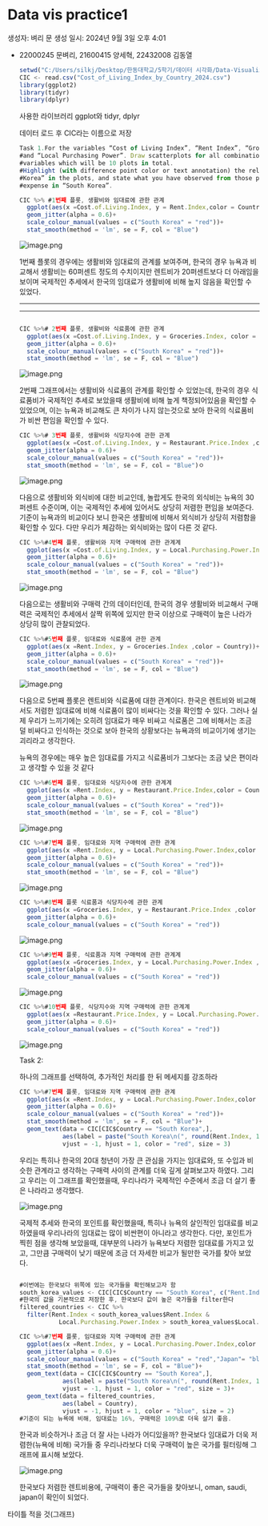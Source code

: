 # Data vis practice1

생성자: 벼리 문
생성 일시: 2024년 9월 3일 오후 4:01

- 22000245 문벼리, 21600415 양세혁, 22432008 김동열
    
    ```jsx
    setwd("C:/Users/silkj/Desktop/한동대학교/5학기/데이터 시각화/Data-Visualization/myRVis")
    CIC <- read.csv("Cost_of_Living_Index_by_Country_2024.csv")
    library(ggplot2)
    library(tidyr)
    library(dplyr)
    ```
    
    사용한 라이브러리 ggplot와 tidyr, dplyr  
    
    데이터 로드 후 CIC라는 이름으로 저장
    
    ```jsx
    Task 1.For the variables “Cost of Living Index”, “Rent Index”, “Groceries Index”, “Restaurants Index”, 
    #and “Local Purchasing Power”. Draw scatterplots for all combinations of these
    #variables which will be 10 plots in total.
    #Highlight (with difference point color or text annotation) the relative position of “South
    #Korea” in the plots, and state what you have observed from those plots especially for living
    #expense in “South Korea”. 
    ```
    
    ```jsx
    CIC %>% #1번째 플롯, 생활비와 임대료에 관한 관계
      ggplot(aes(x =Cost.of.Living.Index, y = Rent.Index,color = Country ))+
      geom_jitter(alpha = 0.6)+
      scale_colour_manual(values = c("South Korea" = "red"))+
      stat_smooth(method = 'lm', se = F, col = "Blue")
    ```
    
  ![image.png](https://raw.githubusercontent.com/ssidnwm/Data-Visualization/main/Data%20vis%20practice1/image.png)


    
    1번째 플롯의 경우에는 생활비와 임대료의 관계를 보여주며, 한국의 경우 뉴욕과 비교해서 생활비는 60퍼센트 정도의  수치이지만 렌트비가 20퍼센트보다 더 아래임을 보이며 국제적인 추세에서 한국의 임대료가 생활비에 비해 높지 않음을 확인할 수 있었다.
    
    ---
    
    ---
    
    ```jsx
    
    CIC %>%# 2번째 플롯, 생활비와 식료품에 관한 관계
      ggplot(aes(x =Cost.of.Living.Index, y = Groceries.Index, color = Country))+
      geom_jitter(alpha = 0.6)+
      scale_colour_manual(values = c("South Korea" = "red"))+
      stat_smooth(method = 'lm', se = F, col = "Blue")
    ```
    
    ![image.png](https://github.com/ssidnwm/Data-Visualization/blob/main/Data%20vis%20practice1/image%201.png?raw=true)
    
    2번째 그래프에서는 생활비와 식료품의 관계를 확인할 수 있었는데, 한국의 경우 식료품비가 국제적인 추세로 보았을때 생활비에 비해 높게 책정되어있음을 확인할 수 있었으며, 이는 뉴욕과 비교해도 큰 차이가 나지 않는것으로 보아 한국의 식료품비가 비싼 편임을 확인할 수 있다.
    
    ```jsx
    CIC %>%# 3번째 플롯, 생활비와 식당지수에 관한 관계 
      ggplot(aes(x =Cost.of.Living.Index, y = Restaurant.Price.Index ,color = Country))+
      geom_jitter(alpha = 0.6)+
      scale_colour_manual(values = c("South Korea" = "red"))+
      stat_smooth(method = 'lm', se = F, col = "Blue")ㅇ
    ```
    
    ![image.png](https://github.com/ssidnwm/Data-Visualization/blob/main/Data%20vis%20practice1/image%202.png?raw=true)
    
    다음으로 생활비와 외식비에 대한 비교인데, 놀랍게도 한국의 외식비는 뉴욕의 30퍼센트 수준이며, 이는 국제적인 추세에 있어서도 상당히 저렴한 편임을 보여준다. 기준이 뉴욕과의 비교이다 보니 한국은 생활비에 비해서 외식비가 상당히 저렴함을 확인할 수 있다. 다만 우리가 체감하는 외식비와는 많이 다른 것 같다.
    
    ```jsx
    CIC %>%#4번째 플롯, 생활비와 지역 구매력에 관한 관계계
      ggplot(aes(x =Cost.of.Living.Index, y = Local.Purchasing.Power.Index,color = Country ))+
      geom_jitter(alpha = 0.6)+
      scale_colour_manual(values = c("South Korea" = "red"))+
      stat_smooth(method = 'lm', se = F, col = "Blue")
    ```
    
    ![image.png](https://github.com/ssidnwm/Data-Visualization/blob/main/Data%20vis%20practice1/image%203.png?raw=true)
    
    다음으로는 생활비와 구매력 간의 데이터인데, 한국의 경우 생활비와 비교해서 구매력은 국제적인 추세에서 살짝 위쪽에 있지만 한국 이상으로 구매력이 높은 나라가 상당히 많이 관찰되었다.
    
    ```jsx
    CIC %>%#5번째 플롯, 임대료와 식료품에 관한 관계 
      ggplot(aes(x =Rent.Index, y = Groceries.Index ,color = Country))+
      geom_jitter(alpha = 0.6)+
      scale_colour_manual(values = c("South Korea" = "red"))+
      stat_smooth(method = 'lm', se = F, col = "Blue")
    ```
    
    ![image.png](https://github.com/ssidnwm/Data-Visualization/blob/main/Data%20vis%20practice1/image%204.png?raw=true)
    
    다음으로 5번째 플롯은 렌트비와 식료품에 대한 관계이다. 한국은 렌트비와 비교해서도 저렴한 임대료에 비해 식료품이 많이 비싸다는 것을 확인할 수 있다. 그러나 실제 우리가 느끼기에는 오히려 임대료가 매우 비싸고 식료품은 그에 비해서는 조금 덜 비싸다고 인식하는 것으로 보아 한국의 상황보다는 뉴욕과의 비교이기에 생기는 괴리라고 생각한다. 
    
    뉴욕의 경우에는 매우 높은 임대료를 가지고 식료품비가 그보다는 조금 낮은 편이라고 생각할 수 있을 것 같다
    
    ```jsx
    CIC %>%#6번째 플롯, 임대료와 식당지수에 관한 관계계
      ggplot(aes(x =Rent.Index, y = Restaurant.Price.Index,color = Country ))+
      geom_jitter(alpha = 0.6)+
      scale_colour_manual(values = c("South Korea" = "red"))+
      stat_smooth(method = 'lm', se = F, col = "Blue")
    ```
    
    ![image.png](https://github.com/ssidnwm/Data-Visualization/blob/main/Data%20vis%20practice1/image%205.png?raw=true)
    
    ```jsx
    CIC %>%#7번째 플롯, 임대료와 지역 구매력에 관한 관계 
      ggplot(aes(x =Rent.Index, y = Local.Purchasing.Power.Index,color = Country ))+
      geom_jitter(alpha = 0.6)+
      scale_colour_manual(values = c("South Korea" = "red"))+
      stat_smooth(method = 'lm', se = F, col = "Blue")
    ```
    
    ![image.png](https://github.com/ssidnwm/Data-Visualization/blob/main/Data%20vis%20practice1/image%206.png?raw=true)
    
    ```jsx
    CIC %>%#8번째 플롯 식료품과 식당지수에 관한 관계 
      ggplot(aes(x =Groceries.Index, y = Restaurant.Price.Index ,color = Country))+
      geom_jitter(alpha = 0.6)+
      scale_colour_manual(values = c("South Korea" = "red"))
    ```
    
    ![image.png](https://github.com/ssidnwm/Data-Visualization/blob/main/Data%20vis%20practice1/image%207.png?raw=true)
    
    ```jsx
    CIC %>%#9번째 플롯, 식료품과 지역 구매력에 관한 관계계
      ggplot(aes(x =Groceries.Index, y = Local.Purchasing.Power.Index ,color = Country))+
      geom_jitter(alpha = 0.6)+
      scale_colour_manual(values = c("South Korea" = "red"))
    ```
    
    ![image.png](https://github.com/ssidnwm/Data-Visualization/blob/main/Data%20vis%20practice1/image%208.png?raw=true)
    
    ```jsx
    CIC %>%#10번째 플롯, 식당지수와 지역 구매력에 관한 관계계
      ggplot(aes(x =Restaurant.Price.Index, y = Local.Purchasing.Power.Index,color = Country ))+
      geom_jitter(alpha = 0.6)+
      scale_colour_manual(values = c("South Korea" = "red"))
    ```
    
    ![image.png](https://github.com/ssidnwm/Data-Visualization/blob/main/Data%20vis%20practice1/image%209.png?raw=true)
    
    Task 2:
    
    하나의 그래프를 선택하여, 추가적인 처리를 한 뒤 메세지를 강조하라
    
    ```jsx
    CIC %>%#7번째 플롯, 임대료와 지역 구매력에 관한 관계 
      ggplot(aes(x =Rent.Index, y = Local.Purchasing.Power.Index,color = Country ))+
      geom_jitter(alpha = 0.6)+
      scale_colour_manual(values = c("South Korea" = "red"))+
      stat_smooth(method = 'lm', se = F, col = "Blue")+
      geom_text(data = CIC[CIC$Country == "South Korea",], 
                aes(label = paste("South Korea\n(", round(Rent.Index, 1), ", ", round(Local.Purchasing.Power.Index, 1), ")", sep = "")), 
                vjust = -1, hjust = 1, color = "red", size = 3)
    ```
    
    우리는 특히나 한국의 20대 청년이 가장 큰 관심을 가지는 임대료와, 또 수입과 비슷한 관계라고 생각하는 구매력 사이의 관계를 더욱 깊게 살펴보고자 하였다. 그리고 우리는 이 그래프를 확인했을때, 우리나라가 국제적인 수준에서 조금 더 살기 좋은 나라라고 생각했다.
    
    ![image.png](https://github.com/ssidnwm/Data-Visualization/blob/main/Data%20vis%20practice1/image%2010.png?raw=true)
    
    국제적 추세와 한국의 포인트를 확인했을때, 특히나 뉴욕의 살인적인 임대료를 비교하였을때 우리나라의 임대료는 많이 비싼편이 아니라고 생각한다. 다만, 포인트가 찍힌 점을 생각해 보았을때, 대부분의 나라가 뉴욕보다 저렴한 임대료를 가지고 있고, 그만큼 구매력이 낮기 때문에 조금 더 자세한 비교가 될만한 국가를 찾아 보았다.
    
    ```jsx
    
    #이번에는 한국보다 위쪽에 있는 국가들을 확인해보고자 함
    south_korea_values <- CIC[CIC$Country == "South Korea", c("Rent.Index", "Local.Purchasing.Power.Index")]
    #한국의 값을 기본적으로 저장한 후, 한국보다 값이 높은 국가들을 filter한다
    filtered_countries <- CIC %>%
      filter(Rent.Index < south_korea_values$Rent.Index & 
               Local.Purchasing.Power.Index > south_korea_values$Local.Purchasing.Power.Index)
    
    CIC %>%#7번째 플롯, 임대료와 지역 구매력에 관한 관계 
      ggplot(aes(x =Rent.Index, y = Local.Purchasing.Power.Index,color = Country ))+
      geom_jitter(alpha = 0.6)+
      scale_colour_manual(values = c("South Korea" = "red","Japan"= "blue","Oman"= "blue","Saudi Arabia" = "blue"))+
      stat_smooth(method = 'lm', se = F, col = "Blue")+
      geom_text(data = CIC[CIC$Country == "South Korea",], 
                aes(label = paste("South Korea\n(", round(Rent.Index, 1), ", ", round(Local.Purchasing.Power.Index, 1), ")", sep = "")), 
                vjust = -1, hjust = 1, color = "red", size = 3)+
      geom_text(data = filtered_countries, 
                aes(label = Country), 
                vjust = -1, hjust = 1, color = "blue", size = 2)
    #기준이 되는 뉴욕에 비해, 임대료는 16%, 구매력은 109%로 더욱 살기 좋음.
    ```
    
    한국과 비슷하거나 조금 더 잘 사는 나라가 어디있을까? 한국보다 임대료가 더욱 저렴한(뉴욕에 비해) 국가들 중 우리나라보다 더욱 구매력이 높은 국가를 필터링해 그래프에 표시해 보았다.
    
    ![image.png](https://github.com/ssidnwm/Data-Visualization/blob/main/Data%20vis%20practice1/image%2011.png?raw=true)
    
    한국보다 저렴한 렌트비용에, 구매력이 좋은 국가들을 찾아보니, oman, saudi, japan이 확인이 되었다.
    

타이틀 적을 것(그래프)